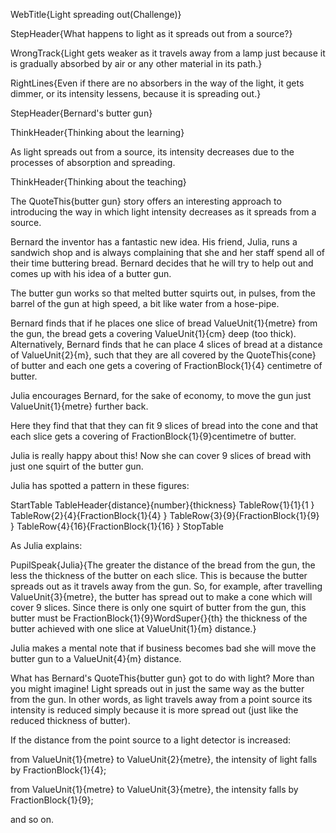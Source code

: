 WebTitle{Light spreading out(Challenge)}

StepHeader{What happens to light as it spreads out from a source?}

WrongTrack{Light gets weaker as it travels away from a lamp just because it is gradually absorbed by air or any other material in its path.}

RightLines{Even if there are no absorbers in the way of the light, it gets dimmer, or its intensity lessens, because it is spreading out.}

StepHeader{Bernard's butter gun}

ThinkHeader{Thinking about the learning}

As light spreads out from a source, its intensity decreases due to the processes of absorption and spreading.

ThinkHeader{Thinking about the teaching}

The QuoteThis{butter gun} story offers an interesting approach to introducing the way in which light intensity decreases as it spreads from a source.

Bernard the inventor has a fantastic new idea. His friend, Julia, runs a sandwich shop and is always complaining that she and her staff spend all of their time buttering bread. Bernard decides that he will try to help out and comes up with his idea of a butter gun.

The butter gun works so that melted butter squirts out, in pulses, from the barrel of the gun at high speed, a bit like water from a hose-pipe.

Bernard finds that if he places one slice of bread ValueUnit{1}{metre} from the gun, the bread gets a covering ValueUnit{1}{cm} deep (too thick).
Alternatively, Bernard finds that he can place 4 slices of bread at a distance of ValueUnit{2}{m}, such that they are all covered by the QuoteThis{cone} of butter and each one gets a covering of FractionBlock{1}{4} centimetre of butter.

Julia encourages Bernard, for the sake of economy, to move the gun just ValueUnit{1}{metre} further back.

Here they find that that they can fit 9 slices of bread into the cone and that each slice gets a covering of FractionBlock{1}{9}centimetre of butter.

Julia is really happy about this! Now she can cover 9 slices of bread with just one squirt of the butter gun.

Julia has spotted a pattern in these figures:

StartTable
TableHeader{distance}{number}{thickness}
TableRow{1}{1}{1 }
TableRow{2}{4}{FractionBlock{1}{4} }
TableRow{3}{9}{FractionBlock{1}{9} }
TableRow{4}{16}{FractionBlock{1}{16} }
StopTable

As Julia explains:

PupilSpeak{Julia}{The greater the distance of the bread from the gun, the less the thickness of the butter on each slice. This is because the butter spreads out as it travels away from the gun. So, for example, after travelling ValueUnit{3}{metre}, the butter has spread out to make a cone which will cover 9 slices. Since there is only one squirt of butter from the gun, this butter must be FractionBlock{1}{9}WordSuper{}{th} the thickness of the butter achieved with one slice at ValueUnit{1}{m} distance.}

Julia makes a mental note that if business becomes bad she will move the butter gun to a ValueUnit{4}{m} distance.

What has Bernard's QuoteThis{butter gun} got to do with light? More than you might imagine! Light spreads out in just the same way as the butter from the gun. In other words, as light travels away from a point source its intensity is reduced simply because it is more spread out (just like the reduced thickness of butter).

If the distance from the point source to a light detector is increased:

from ValueUnit{1}{metre} to ValueUnit{2}{metre}, the intensity of light falls by FractionBlock{1}{4};

from ValueUnit{1}{metre} to ValueUnit{3}{metre}, the intensity falls by FractionBlock{1}{9};

and so on.

